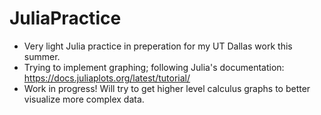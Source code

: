 # JuliaPractice

- Very light Julia practice in preperation for my UT Dallas work this summer.
- Trying to implement graphing; following Julia's documentation: https://docs.juliaplots.org/latest/tutorial/
- Work in progress! Will try to get higher level calculus graphs to better visualize more complex data. 
 
